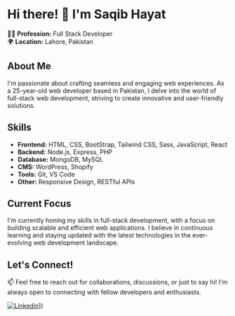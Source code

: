# Hi there! 👋 I'm Saqib Hayat

👨‍💻 **Profession:** Full Stack Developer  
🌍 **Location:** Lahore, Pakistan  

## About Me
I'm passionate about crafting seamless and engaging web experiences. As a 25-year-old web developer based in Pakistan, I delve into the world of full-stack web development, striving to create innovative and user-friendly solutions.

## Skills
- **Frontend:** HTML, CSS, BootStrap, Tailwind CSS, Sass, JavaScript, React
- **Backend:** Node.js, Express, PHP
- **Database:** MongoDB, MySQL
- **CMS:** WordPress, Shopify
- **Tools:** Git, VS Code
- **Other:** Responsive Design, RESTful APIs

## Current Focus
I'm currently honing my skills in full-stack development, with a focus on building scalable and efficient web applications. I believe in continuous learning and staying updated with the latest technologies in the ever-evolving web development landscape.

## Let's Connect!
📫 Feel free to reach out for collaborations, discussions, or just to say hi! I'm always open to connecting with fellow developers and enthusiasts.

[![Linkedin]([https://img.shields.io/badge/LinkedIn-saqibhayat-blue)](https://www.linkedin.com/in/pro-saqib/)])
